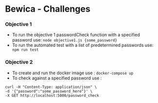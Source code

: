 # Bewica - Challenges

### Objective 1 

- To run the objective 1 passwordCheck function with a specified password use: 
        ```node objective1.js {some_password}```
- To run the automated test with a list of predetermined passwords use: 
        ``` npm run test```
### Objective 2 
 - To create and run the docker image use : 
        ```docker-compose up```
 - To check against a specified password use : 
```
curl -H "Content-Type: application/json" \
-d '{"password":"some_password_here"}' \
-X GET http://localhost:5000/password_check
```